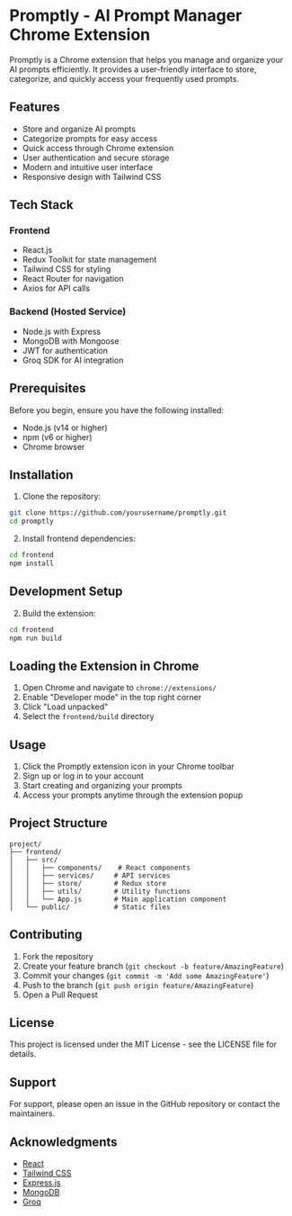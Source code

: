 # Promptly - AI Prompt Manager Chrome Extension

Promptly is a Chrome extension that helps you manage and organize your AI prompts efficiently. It provides a user-friendly interface to store, categorize, and quickly access your frequently used prompts.

## Features

- Store and organize AI prompts
- Categorize prompts for easy access
- Quick access through Chrome extension
- User authentication and secure storage
- Modern and intuitive user interface
- Responsive design with Tailwind CSS

## Tech Stack

### Frontend
- React.js
- Redux Toolkit for state management
- Tailwind CSS for styling
- React Router for navigation
- Axios for API calls

### Backend (Hosted Service)
- Node.js with Express
- MongoDB with Mongoose
- JWT for authentication
- Groq SDK for AI integration

## Prerequisites

Before you begin, ensure you have the following installed:
- Node.js (v14 or higher)
- npm (v6 or higher)
- Chrome browser

## Installation

1. Clone the repository:
```bash
git clone https://github.com/yourusername/promptly.git
cd promptly
```

2. Install frontend dependencies:
```bash
cd frontend
npm install
```


## Development Setup


2. Build the extension:
```bash
cd frontend
npm run build
```

## Loading the Extension in Chrome

1. Open Chrome and navigate to `chrome://extensions/`
2. Enable "Developer mode" in the top right corner
3. Click "Load unpacked"
4. Select the `frontend/build` directory

## Usage

1. Click the Promptly extension icon in your Chrome toolbar
2. Sign up or log in to your account
3. Start creating and organizing your prompts
4. Access your prompts anytime through the extension popup

## Project Structure

```
project/
├── frontend/
│   ├── src/
│   │   ├── components/    # React components
│   │   ├── services/     # API services
│   │   ├── store/        # Redux store
│   │   ├── utils/        # Utility functions
│   │   └── App.js        # Main application component
│   └── public/           # Static files
```

## Contributing

1. Fork the repository
2. Create your feature branch (`git checkout -b feature/AmazingFeature`)
3. Commit your changes (`git commit -m 'Add some AmazingFeature'`)
4. Push to the branch (`git push origin feature/AmazingFeature`)
5. Open a Pull Request

## License

This project is licensed under the MIT License - see the LICENSE file for details.

## Support

For support, please open an issue in the GitHub repository or contact the maintainers.

## Acknowledgments

- [React](https://reactjs.org/)
- [Tailwind CSS](https://tailwindcss.com/)
- [Express.js](https://expressjs.com/)
- [MongoDB](https://www.mongodb.com/)
- [Groq](https://groq.com/)
